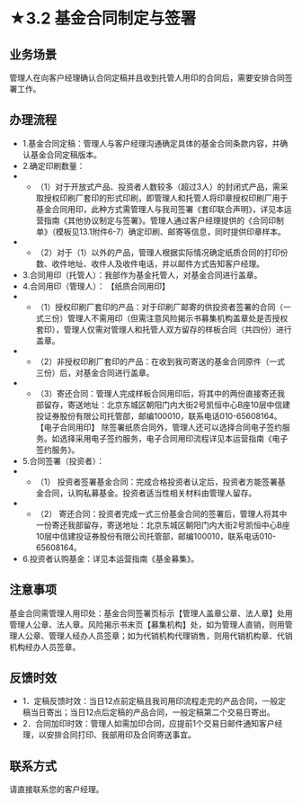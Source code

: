 # ★3.2 基金合同制定与签署
## <i class="hicon lb1"></i>业务场景
管理人在向客户经理确认合同定稿并且收到托管人用印的合同后，需要安排合同签署工作。

## <i class="hicon lb2"></i>办理流程
- 1.基金合同定稿：管理人与客户经理沟通确定具体的基金合同条款内容，并确认基金合同定稿版本。
- 2.确定印刷数量：
- - （1）对于开放式产品、投资者人数较多（超过3人）的封闭式产品，需采取授权印刷厂套印的形式印刷，即管理人和托管人将印章授权印刷厂用于基金合同用印，此种方式需管理人与我司签署《套印联合声明》，详见本运营指南《其他协议制定与签署》。管理人通过客户经理提供的《合同印制单》（模板见13.1附件6-7）确定印刷、邮寄等信息，同时提供印章样本。
- - （2）对于（1）以外的产品，管理人根据实际情况确定纸质合同的打印份数、收件地址、收件人及收件电话，并以邮件方式告知客户经理。
- 3.合同用印（托管人）：我部作为基金托管人，对基金合同进行盖章。
- 4.合同用印（管理人）： 
【纸质合同用印】
- - （1）授权印刷厂套印的产品：对于印刷厂邮寄的供投资者签署的合同（一式三份）管理人不需用印（但需注意风险揭示书募集机构盖章处是否授权套印），管理人仅需对管理人和托管人双方留存的样板合同（共四份）进行盖章。
- - （2）非授权印刷厂套印的产品：在收到我司寄送的基金合同原件（一式三份）后，对基金合同进行盖章。
- - （3）寄还合同：管理人完成样板合同用印后，将其中的两份直接寄还我部留存，寄送地址：北京东城区朝阳门内大街2号凯恒中心B座10层中信建投证券股份有限公司托管部，邮编100010，联系电话010-65608164。
【电子合同用印】
除签署纸质合同外，管理人还可以选择合同电子签约服务。如选择采用电子签约服务，电子合同用印流程详见本运营指南《电子签约服务》。
- 5.合同签署（投资者）：
- - （1） 投资者签署基金合同：完成合格投资者认定后，投资者方能签署基金合同，认购私募基金。投资者适当性相关材料由管理人留存。
- - （2） 寄还合同：投资者完成一式三份基金合同的签署后，管理人将其中一份寄还我部留存，寄送地址：北京东城区朝阳门内大街2号凯恒中心B座10层中信建投证券股份有限公司托管部，邮编100010，联系电话010-65608164。
- 6.投资者认购基金：详见本运营指南《基金募集》。

## <i class="hicon lb3"></i>注意事项
基金合同需管理人用印处：基金合同签署页标示【管理人盖章公章、法人章】处用管理人公章、法人章。风险揭示书末页【募集机构】处，如为管理人直销，则用管理人公章、管理人经办人员签章；如为代销机构代理销售，则用代销机构章、代销机构经办人员签章。

## <i class="hicon lb4"></i>反馈时效
- 1．定稿反馈时效：当日12点前定稿且我司用印流程走完的产品合同，一般定稿当日寄出；当日12点后定稿的产品合同，一般定稿第二个交易日寄出。
- 2．合同加印时效：管理人如需加印合同，应提前1个交易日邮件通知客户经理，以安排合同打印、我部用印及合同寄送事宜。

## <i class="hicon lb5"></i>联系方式
请直接联系您的客户经理。
